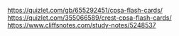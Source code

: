 https://quizlet.com/gb/655292451/cpsa-flash-cards/
https://quizlet.com/355066589/crest-cpsa-flash-cards/
https://www.cliffsnotes.com/study-notes/5248537
